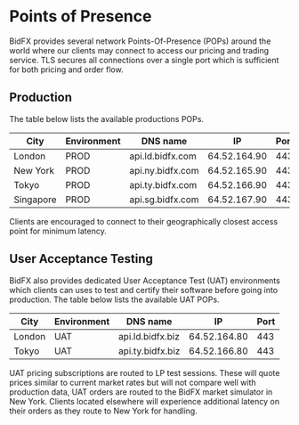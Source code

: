 # Points of Presence

BidFX provides several network Points-Of-Presence (POPs) around the world
where our clients may connect to access our pricing and trading service.
TLS secures all connections over a single port which is sufficient for both pricing and order flow.

## Production

The table below lists the available productions POPs.

| City      | Environment  |     DNS name         | IP           | Port |
| --------- | ------------ | -------------------- | ------------ | ---- |
| London    | PROD         | api.ld.bidfx.com     | 64.52.164.90 |  443 |
| New York  | PROD         | api.ny.bidfx.com     | 64.52.165.90 |  443 |
| Tokyo     | PROD         | api.ty.bidfx.com     | 64.52.166.90 |  443 |
| Singapore | PROD         | api.sg.bidfx.com     | 64.52.167.90 |  443 |

Clients are encouraged to connect to their geographically closest access
point for minimum latency.


## User Acceptance Testing

BidFX also provides dedicated User Acceptance Test (UAT) environments
which clients can uses to test and certify their software before going into production.
The table below lists the available UAT POPs.

| City      | Environment | DNS name          |   IP         | Port |
| --------- | ----------- | ----------------- | ------------ | ---- |
| London    | UAT         | api.ld.bidfx.biz  | 64.52.164.80 |  443 |
| Tokyo     | UAT         | api.ty.bidfx.biz  | 64.52.166.80 |  443 |

UAT pricing subscriptions are routed to LP test sessions.
These will quote prices similar to current market rates but will not compare well with production data,
UAT orders are routed to the BidFX market simulator in New York.
Clients located elsewhere will experience additional latency on their orders as
they route to New York for handling.
